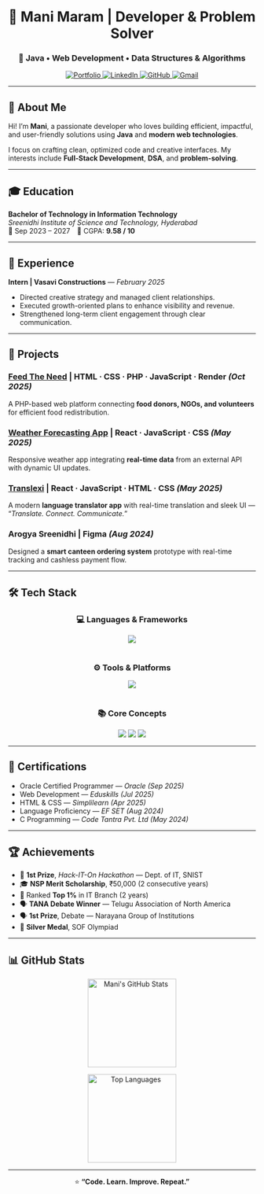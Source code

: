 <div align="center">

# 🧠 Mani Maram | Developer & Problem Solver  

### 🚀 Java • Web Development • Data Structures & Algorithms  

<p>
  <a href="https://mani-maram-portfolio.onrender.com/" target="_blank">
    <img src="https://img.shields.io/badge/Portfolio-000000?style=for-the-badge&logo=vercel&logoColor=white" alt="Portfolio"/>
  </a>
  <a href="https://www.linkedin.com/in/mvsnagamani/" target="_blank">
    <img src="https://img.shields.io/badge/LinkedIn-0A66C2?style=for-the-badge&logo=linkedin&logoColor=white" alt="LinkedIn"/>
  </a>
  <a href="https://github.com/manimaram" target="_blank">
    <img src="https://img.shields.io/badge/GitHub-181717?style=for-the-badge&logo=github&logoColor=white" alt="GitHub"/>
  </a>
  <a href="mailto:manimaram781@gmail.com">
    <img src="https://img.shields.io/badge/Gmail-D14836?style=for-the-badge&logo=gmail&logoColor=white" alt="Gmail"/>
  </a>
</p>

</div>

---

## 👋 About Me  

Hi! I’m **Mani**, a passionate developer who loves building efficient, impactful, and user-friendly solutions using **Java** and **modern web technologies**.  

I focus on crafting clean, optimized code and creative interfaces. My interests include **Full-Stack Development**, **DSA**, and **problem-solving**.  

---

## 🎓 Education  

**Bachelor of Technology in Information Technology**  
_Sreenidhi Institute of Science and Technology, Hyderabad_  
📅 Sep 2023 – 2027 🎯 CGPA: **9.58 / 10**

---

## 💼 Experience  

**Intern | Vasavi Constructions** — _February 2025_  
- Directed creative strategy and managed client relationships.  
- Executed growth-oriented plans to enhance visibility and revenue.  
- Strengthened long-term client engagement through clear communication.  

---

## 🧩 Projects  

### [Feed The Need](http://feed-the-need.infinityfreeapp.com/) | HTML · CSS · PHP · JavaScript · Render _(Oct 2025)_  
A PHP-based web platform connecting **food donors, NGOs, and volunteers** for efficient food redistribution.  

### [Weather Forecasting App](https://manimaram.github.io/weather-forecasting/) | React · JavaScript · CSS _(May 2025)_  
Responsive weather app integrating **real-time data** from an external API with dynamic UI updates.  

### [Translexi](https://manimaram.github.io/Translex/) | React · JavaScript · HTML · CSS _(May 2025)_  
A modern **language translator app** with real-time translation and sleek UI — “_Translate. Connect. Communicate._”  

### Arogya Sreenidhi | Figma _(Aug 2024)_  
Designed a **smart canteen ordering system** prototype with real-time tracking and cashless payment flow.  

---

## 🛠️ Tech Stack  

<div align="center">

### 💻 Languages & Frameworks  
<img src="https://skillicons.dev/icons?i=java,python,javascript,php,html,css,react,mysql" /><br><br>

### ⚙️ Tools & Platforms  
<img src="https://skillicons.dev/icons?i=git,github,vscode,figma,vercel,wordpress,powerbi,tableau" /><br><br>

### 📚 Core Concepts  
<img src="https://img.shields.io/badge/Data%20Structures%20&%20Algorithms-blueviolet?style=for-the-badge"> 
<img src="https://img.shields.io/badge/OOP-ff69b4?style=for-the-badge"> 
<img src="https://img.shields.io/badge/System%20Design-orange?style=for-the-badge">  

</div>

---

## 🏅 Certifications  

- Oracle Certified Programmer — _Oracle (Sep 2025)_  
- Web Development — _Eduskills (Jul 2025)_  
- HTML & CSS — _Simplilearn (Apr 2025)_  
- Language Proficiency — _EF SET (Aug 2024)_  
- C Programming — _Code Tantra Pvt. Ltd (May 2024)_  

---

## 🏆 Achievements  

- 🥇 **1st Prize**, *Hack-IT-On Hackathon* — Dept. of IT, SNIST  
- 🎓 **NSP Merit Scholarship**, ₹50,000 (2 consecutive years)  
- 🏅 Ranked **Top 1%** in IT Branch (2 years)  
- 🗣️ **TANA Debate Winner** — Telugu Association of North America  
- 🗣️ **1st Prize**, Debate — Narayana Group of Institutions  
- 🥈 **Silver Medal**, SOF Olympiad  

---

## 📊 GitHub Stats  

<div align="center">

<!-- GitHub Stats Card -->
<img 
  src="https://github-readme-stats.vercel.app/api?username=manimaram&show_icons=true&theme=tokyonight&hide_border=false&rank_icon=github&border_radius=10" 
  alt="Mani's GitHub Stats" 
  height="180"
/>

<!-- Top Languages Card -->
<img 
  src="https://github-readme-stats.vercel.app/api/top-langs/?username=manimaram&layout=compact&theme=tokyonight&hide_border=false&border_radius=10" 
  alt="Top Languages" 
  height="180"
/>

</div>

---

<div align="center">
  
⭐ **“Code. Learn. Improve. Repeat.”**
  
</div>
